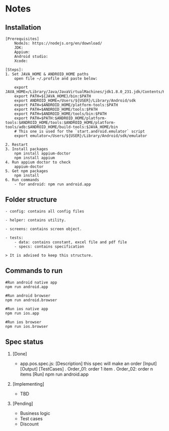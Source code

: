# Notes

## Installation

    [Prerequisites]
        NodeJs: https://nodejs.org/en/download/
        JDK: 
        Appium:
        Android studio:
        Xcode:

    [Steps]:
    1. Set JAVA_HOME & ANDROID_HOME paths
        open file ~/.profile and paste below:

        export JAVA_HOME=/Library/Java/JavaVirtualMachines/jdk1.8.0_231.jdk/Contents/Home
        export PATH=${JAVA_HOME}/bin:$PATH
        export ANDROID_HOME=/Users/${USER}/Library/Android/sdk
        export PATH=$ANDROID_HOME/platform-tools:$PATH
        export PATH=$ANDROID_HOME/tools:$PATH
        export PATH=$ANDROID_HOME/tools/bin:$PATH
        export PATH=$PATH:$ANDROID_HOME/platform-tools:$ANDROID_HOME/tools:$ANDROID_HOME/platform-tools/adb:$ANDROID_HOME/build-tools:$JAVA_HOME/bin
        # This one is used for the `start.android.emulator` script
        export emulator=/Users/${USER}/Library/Android/sdk/emulator

    2. Restart
    3. Install packages
        npm install appium-doctor
        npm install appium
    4. Run appium doctor to check
        appium-doctor
    5. Get npm packages 
        npm install
    6. Run commands
        - for android: npm run android.app

## Folder structure

    - config: contains all config files

    - helper: contains utility.

    - screens: contains screen object.
        
    - tests:
        - data: contains constant, excel file and pdf file
        - specs: contains specification
    
    > It is advised to keep this structure.

## Commands to run

    #Run android native app
    npm run android.app

    #Run android browser
    npm run android.browser

    #Run ios native app
    npm run ios.app

    #Run ios browser
    npm run ios.browser

## Spec status

1. [Done]
    - app.pos.spec.js: 
        [Description] this spec will make an order
        [Input] 
        [Output] 
        [TestCases]
            . Order_01: order 1 item
            . Order_02: order n items
        [Run]
            npm run android.app
2. [Implementing]
    - TBD

3. [Pending]
    - Business logic
    - Test cases
    - Discount



